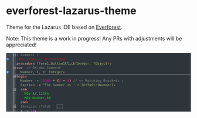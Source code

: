 # everforest-lazarus-theme
Theme for the Lazarus IDE based on [Everforest](https://github.com/sainnhe/everforest).

Note: This theme is a work in progress! Any PRs with adjustments will be appreciated!

![](https://github.com/mattj1/everforest-lazarus-theme/blob/master/Lazarus-Everforest-Screenshot.png?raw=true)
